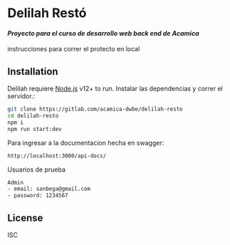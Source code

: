 # Delilah Restó
#### _Proyecto para el curso de desarrollo web back end de Acamica_
instrucciones para correr el protecto en local 
## Installation
Delilah requiere [Node.js](https://nodejs.org/) v12+ to run.
Instalar las dependencias y correr el servidor.:
```sh
git clone https://gitlab.com/acamica-dwbe/delilah-resto
cd delilah-resto
npm i
npm run start:dev
```
Para ingresar a la documentacion hecha en swagger: 
```sh
http://localhost:3000/api-docs/
```
Usuarios de prueba
```sh
Admin
- email: sanbega@gmail.com
- password: 1234567

```
## License
ISC